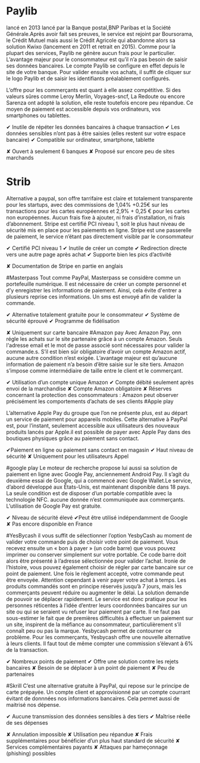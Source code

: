 # Paylib

lancé en 2013 lancé par la Banque postal,BNP Paribas et la Société Générale.Après avoir fait ses preuves, le service est rejoint par Boursorama, le Crédit Mutuel mais aussi le Crédit Agricole qui abandonne alors sa solution Kwixo (lancement en 2011 et retrait en 2015). Comme pour la plupart des services, Paylib ne génère aucun frais pour le particulier. L’avantage majeur pour le consommateur est qu’il n’a pas besoin de saisir ses données bancaires. Le compte Paylib se configure en effet depuis le site de votre banque. Pour valider ensuite vos achats, il suffit de cliquer sur le logo Paylib et de saisir les identifiants préalablement configurés.

L’offre pour les commerçants est quant à elle assez compétitive. Si des valeurs sûres comme Leroy Merlin, Voyages-sncf, La Redoute ou encore Sarenza ont adopté la solution, elle reste toutefois encore peu répandue. Ce moyen de paiement est accessible depuis vos ordinateurs, vos smartphones ou tablettes.

✔ Inutile de répéter les données bancaires à chaque transaction
✔ Les données sensibles n’ont pas à être saisies (elles restent sur votre espace bancaire)
✔ Compatible sur ordinateur, smartphone, tablette

✘ Ouvert à seulement 6 banques
✘ Proposé sur encore peu de sites marchands

# Strib

Alternative a paypal, son offre tarrifaire est claire et totalement transparente pour les startups, avec des commissions de 1,04% +0.25€ sur les transactions pour les cartes européennes et 2,9% + 0,25 € pour les cartes non européennes. Aucun frais fixe à ajouter, ni frais d’installation, ni frais d’abonnement. Stripe est certifié PCI niveau 1, soit le plus haut niveau de sécurité mis en place pour les paiements en ligne. Stripe est une passerelle de paiement, le service n’étant pas directement visible par le consommateur

✔ Certifié PCI niveau 1
✔ Inutile de créer un compte
✔ Redirection directe vers une autre page après achat
✔ Supporte bien les pics d’activité

✘ Documentation de Stripe en partie en anglais

#Masterpass
Tout comme PayPal, Masterpass se considère comme un portefeuille numérique. Il est nécessaire de créer un compte personnel et d’y enregistrer les informations de paiement. Ainsi, cela évite d'entrer a plusieurs reprise ces informations. Un sms est envoyé afin de valider la commande.

✔ Alternative totalement gratuite pour le consommateur
✔ Système de sécurité éprouvé
✔ Programme de fidélisation

✘ Uniquement sur carte bancaire
#Amazon pay
Avec Amazon Pay, onn régle les achats sur le site partenaire grâce à un compte Amazon. Seuls l'adresse email et le mot de passe associé sont nécessaires pour valider la commande.s. S’il est bien sûr obligatoire d’avoir un compte Amazon actif, aucune autre condition n’est exigée. L’avantage majeur est qu’aucune information de paiement n’a besoin d’être saisie sur le site tiers. Amazon s’impose comme intermédiaire de taille entre le client et le commerçant.

✔ Utilisation d’un compte unique Amazon
✔ Compte débité seulement après envoi de la marchandise
✘ Compte Amazon obligatoire
✘ Réserves concernant la protection des consommateurs : Amazon peut observer précisément les comportements d’achats de ses clients
#Apple play

L’alternative Apple Pay du groupe que l’on ne présente plus, est au départ un service de paiement pour appareils mobiles. Cette alternative à PayPal est, pour l’instant, seulement accessible aux utilisateurs des nouveaux produits lancés par Apple.il est possible de payer avec Apple Pay dans des boutiques physiques grâce au paiement sans contact.

✔Paiement en ligne ou paiement sans contact en magasin
✔ Haut niveau de sécurité
✘ Uniquement pour les utilisateurs Appel

#google play
Le moteur de recherche propose lui aussi sa solution de paiement en ligne avec Google Pay, anciennement Android Pay. Il s’agit du deuxième essai de Google, qui a commencé avec Google Wallet.Le service, d’abord développé aux États-Unis, est maintenant disponible dans 18 pays. La seule condition est de disposer d’un portable compatible avec la technologie NFC. aucune donnée n’est communiquée aux commerçants. L’utilisation de Google Pay est gratuite.

✔ Niveau de sécurité élevé
✔Peut être utilisé indépendamment de Google  
✘ Pas encore disponible en France

#YesBycash
il vous suffit de sélectionner l’option YesbyCash au moment de valider votre commande puis de choisir votre point de paiement. Vous recevez ensuite un « bon à payer » (un code barre) que vous pouvez imprimer ou conserver simplement sur votre portable. Ce code barre doit alors être présenté à l’adresse sélectionnée pour valider l’achat. Ironie de l’histoire, vous pouvez également choisir de régler par carte bancaire sur ce point de paiement. Une fois le règlement accepté, votre commande peut être envoyée.
Attention cependant à venir payer votre achat à temps. Les produits commandés sont en principe réservés jusqu’à 7 jours, mais les commerçants peuvent réduire ou augmenter le délai. La solution demande de pouvoir se déplacer rapidement.
Le service est donc pratique pour les personnes réticentes à l’idée d’entrer leurs coordonnées bancaires sur un site ou qui se seraient vu refuser leur paiement par carte. Il ne faut pas sous-estimer le fait que de premières difficultés à effectuer un paiement sur un site, inspirent de la méfiance au consommateur, particulièrement s’il connaît peu ou pas la marque. Yesbycash permet de contourner ce problème. Pour les commerçants, Yesbycash offre une nouvelle alternative à leurs clients. Il faut tout de même compter une commission s’élevant à 6% de la transaction.

✔ Nombreux points de paiement
✔ Offre une solution contre les rejets bancaires
✘ Besoin de se déplacer à un point de paiement
✘ Peu de partenaires

#Skrill
C’est une alternative gratuite à PayPal, qui repose sur le principe de carte prépayée. Un compte client et approvisionné par un compte courrant évitant de donnnées nos informations bancaires. Cela permet aussi de maitrisé nos dépense.

✔ Aucune transmission des données sensibles à des tiers
✔ Maîtrise réelle de ses dépenses

✘ Annulation impossible
✘ Utilisation peu répandue
✘ Frais supplémentaires pour bénéficier d’un plus haut standard de sécurité
✘ Services complémentaires payants
✘ Attaques par hameçonnage (phishing) possibles
